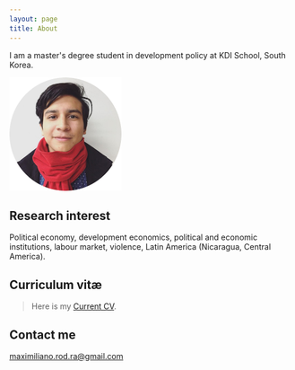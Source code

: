 ```yaml
---
layout: page
title: About
---
```


<p class="message">
I am a master's degree student in development policy at KDI School, South Korea.
</p>

<img src="/images/rounded-profile.png" alt="profile" width="200" height="202" />

## Research interest

Political economy, development economics, political and economic institutions, labour market, violence, Latin America (Nicaragua, Central America).

## Curriculum vitæ
>Here is my [Current CV](https://rrmaximiliano.github.io/Articles/CV270816.pdf).

## Contact me

[maximiliano.rod.ra@gmail.com](mailto:maximiliano@kdis.ac.kr)
